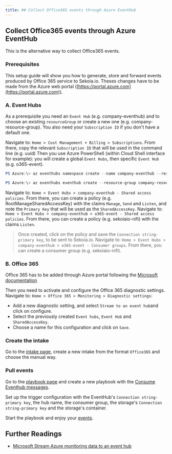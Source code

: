 ```yaml
---
title: ## Collect Office365 events through Azure EventHub
---
```


## Collect Office365 events through Azure EventHub

This is the alternative way to collect Office365 events.

### Prerequisites

This setup guide will show you how to generate, store and forward events produced by Office 365 service to Sekoia.io.
Theses changes have to be made from the Azure web portal ([https://portal.azure.com](https://portal.azure.com)).

### A. Event Hubs

As a prerequisite you need an `Event Hub` (e.g. company-eventhub) and to choose an existing `resourceGroup` or create a new one (e.g. company-resource-group).
You also need your `Subscription ID` if you don't have a default one.

Navigate to: `Home > Cost Management + Billing > Subscriptions`. From there, copy the relevant `Subscription ID` that will be used in the command line (e.g. uuid)
Then you use Azure PowerShell (within Cloud Shell interface for example): you will create a global `Event Hubs`, then specific `Event Hub` (e.g. o365-event).
```powershell
PS Azure:\> az eventhubs namespace create --name company-eventhub --resource-group company-resource-group --enable-kafka true --subscription uuid

PS Azure:\> az eventhubs eventhub create --resource-group company-resource-group --namespace-name company-eventhub --name o365-event --message-retention 3 --partition-count 4 --subscription uuid
```

Navigate to: `Home > Event Hubs > company-eventhub - Shared access policies`. From there, you can create a policy (e.g. RootManageSharedAccessKey) with the claims `Manage`, `Send` and `Listen`, and note the `Primary Key` that will be used as the `SharedAccessKey`.
Navigate to: `Home > Event Hubs > company-eventhub > o365-event - Shared access policies`. From there, you can create a policy (e.g. sekoiaio-nifi) with the claims `Listen`.
> Once created, click on the policy and save the `Connection string-primary key`, to be sent to Sekoia.io.
Navigate to: `Home > Event Hubs > company-eventhub > o365-event - Consumer groups`. From there, you can create a consumer group (e.g. sekoiaio-nifi).

### B. Office 365

Office 365 has to be added through Azure portal following the [Microsoft documentation](https://docs.microsoft.com/en-us/azure/azure-monitor/insights/solution-office-365)

Then you need to activate and configure the Office 365 diagnostic settings.
Navigate to: `Home > Office 365 > Monitoring > Diagnostic settings`:
- Add a new diagnostic setting, and select `Stream to an event hub`and click on configure.
- Select the previously created `Event hubs`, `Event Hub` and `SharedAccessKey`.
- Choose a name for this configuration and click on `Save`.

### Create the intake

Go to the [intake page](https://app.sekoia.io/operations/intakes), create a new intake from the format `Office365` and choose the manual way.

### Pull events

Go to the [playbook page](https://app.sekoia.io/operations/playbooks) and create a new playbook with the [Consume Eventhub messages](../../../../automate/library/microsoft-azure.md#consume-eventhub-messages). 

Set up the trigger configuration with the EventHub's `Connection string-primary key`, the hub name, the consumer group, the storage's `Connection string-primary key` and the storage's container.

Start the playbook and enjoy your [events](https://app.sekoia.io/operations/events).

## Further Readings
- [Microsoft Stream Azure monitoring data to an event hub](https://docs.microsoft.com/en-us/azure/azure-monitor/platform/stream-monitoring-data-event-hubs)
